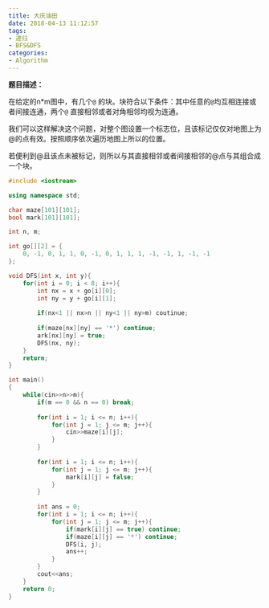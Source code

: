 ```yaml
---
title: 大庆油田
date: 2018-04-13 11:12:57
tags:
- 递归
- BFS&DFS
categories:
- Algorithm
---
```


**题目描述：**

在给定的n*m图中，有几个`@` 的块。块符合以下条件：其中任意的`@`均互相连接或者间接连通，两个`@` 直接相邻或者对角相邻均视为连通。

<!--more-->

我们可以这样解决这个问题，对整个图设置一个标志位，且该标记仅仅对地图上为@的点有效。按照顺序依次遍历地图上所以的位置。

若便利到@且该点未被标记，则所以与其直接相邻或者间接相邻的@点与其组合成一个块。

```cpp
#include <iostream>

using namespace std;

char maze[101][101];
bool mark[101][101];

int n, m;

int go[][2] = {
    0, -1, 0, 1, 1, 0, -1, 0, 1, 1, 1, -1, -1, 1, -1, -1
};

void DFS(int x, int y){
    for(int i = 0; i < 8; i++){
        int nx = x + go[i][0];
        int ny = y + go[i][1];
        
        if(nx<1 || nx>n || ny<1 || ny>m) coutinue;
        
        if(maze[nx][ny] == '*') continue;
        ark[nx][ny] = true;
        DFS(nx, ny);
    }
    return;
}

int main()
{
    while(cin>>n>>m){
        if(m == 0 && n == 0) break;
        
        for(int i = 1; i <= n; i++){
            for(int j = 1; j <= m; j++){
                cin>>maze[i][j];
            }
        }
        
        for(int i = 1; i <= n; i++){
            for(int j = 1; j <= m; j++){
                mark[i][j] = false;
            }
        }
        
        int ans = 0;
        for(int i = 1; i <= n; i++){
            for(int j = 1; j <= m; j++){
                if(mark[i][j] == true) continue;
                if(maze[i][j] == '*') continue;
                DFS(i, j);
                ans++;
            }
        }
        cout<<ans;
    }
    return 0;
}

```



